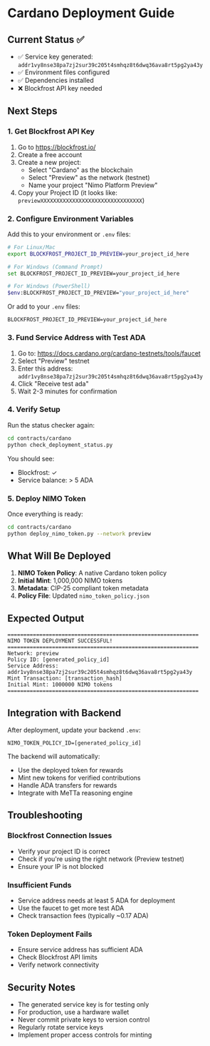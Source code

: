 # Cardano Deployment Guide

## Current Status ✅
- ✅ Service key generated: `addr1vy8nse38pa7zj2sur39c205t4smhqz8t6dwq36ava8rt5pg2ya43y`
- ✅ Environment files configured
- ✅ Dependencies installed
- ❌ Blockfrost API key needed

## Next Steps

### 1. Get Blockfrost API Key
1. Go to https://blockfrost.io/
2. Create a free account
3. Create a new project:
   - Select "Cardano" as the blockchain
   - Select "Preview" as the network (testnet)
   - Name your project "Nimo Platform Preview"
4. Copy your Project ID (it looks like: `previewXXXXXXXXXXXXXXXXXXXXXXXXXXXXXXXX`)

### 2. Configure Environment Variables
Add this to your environment or `.env` files:

```bash
# For Linux/Mac
export BLOCKFROST_PROJECT_ID_PREVIEW=your_project_id_here

# For Windows (Command Prompt)
set BLOCKFROST_PROJECT_ID_PREVIEW=your_project_id_here

# For Windows (PowerShell)
$env:BLOCKFROST_PROJECT_ID_PREVIEW="your_project_id_here"
```

Or add to your `.env` files:
```
BLOCKFROST_PROJECT_ID_PREVIEW=your_project_id_here
```

### 3. Fund Service Address with Test ADA
1. Go to: https://docs.cardano.org/cardano-testnets/tools/faucet
2. Select "Preview" testnet
3. Enter this address: `addr1vy8nse38pa7zj2sur39c205t4smhqz8t6dwq36ava8rt5pg2ya43y`
4. Click "Receive test ada"
5. Wait 2-3 minutes for confirmation

### 4. Verify Setup
Run the status checker again:
```bash
cd contracts/cardano
python check_deployment_status.py
```

You should see:
- Blockfrost: ✓
- Service balance: > 5 ADA

### 5. Deploy NIMO Token
Once everything is ready:
```bash
cd contracts/cardano
python deploy_nimo_token.py --network preview
```

## What Will Be Deployed

1. **NIMO Token Policy**: A native Cardano token policy
2. **Initial Mint**: 1,000,000 NIMO tokens
3. **Metadata**: CIP-25 compliant token metadata
4. **Policy File**: Updated `nimo_token_policy.json`

## Expected Output
```
============================================================
NIMO TOKEN DEPLOYMENT SUCCESSFUL!
============================================================
Network: preview
Policy ID: [generated_policy_id]
Service Address: addr1vy8nse38pa7zj2sur39c205t4smhqz8t6dwq36ava8rt5pg2ya43y
Mint Transaction: [transaction_hash]
Initial Mint: 1000000 NIMO tokens
============================================================
```

## Integration with Backend

After deployment, update your backend `.env`:
```
NIMO_TOKEN_POLICY_ID=[generated_policy_id]
```

The backend will automatically:
- Use the deployed token for rewards
- Mint new tokens for verified contributions
- Handle ADA transfers for rewards
- Integrate with MeTTa reasoning engine

## Troubleshooting

### Blockfrost Connection Issues
- Verify your project ID is correct
- Check if you're using the right network (Preview testnet)
- Ensure your IP is not blocked

### Insufficient Funds
- Service address needs at least 5 ADA for deployment
- Use the faucet to get more test ADA
- Check transaction fees (typically ~0.17 ADA)

### Token Deployment Fails
- Ensure service address has sufficient ADA
- Check Blockfrost API limits
- Verify network connectivity

## Security Notes

- The generated service key is for testing only
- For production, use a hardware wallet
- Never commit private keys to version control
- Regularly rotate service keys
- Implement proper access controls for minting